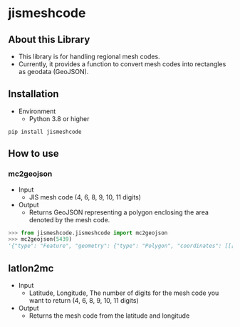 # jismeshcode

## About this Library

- This library is for handling regional mesh codes.
- Currently, it provides a function to convert mesh codes into rectangles as geodata (GeoJSON).

## Installation

- Environment
  - Python 3.8 or higher

```shell
pip install jismeshcode
```

## How to use

### mc2geojson

- Input
  - JIS mesh code (4, 6, 8, 9, 10, 11 digits)
- Output
  - Returns GeoJSON representing a polygon enclosing the area denoted by the mesh code.

```Python
>>> from jismeshcode.jismeshcode import mc2geojson
>>> mc2geojson(5439)
'{"type": "Feature", "geometry": {"type": "Polygon", "coordinates": [[[139, 36.0], [140, 36.0], [140, 36.666666666666664], [139, 36.666666666666664], [139, 36.0]]]}, "properties": {"meshcode": "5439"}}'
```

## latlon2mc
- Input
  - Latitude, Longitude, The number of digits for the mesh code you want to return (4, 6, 8, 9, 10, 11 digits)
- Output
  - Returns the mesh code from the latitude and longitude